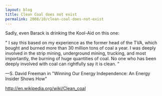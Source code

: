 ```yaml
---
layout: blog
title: Clean Coal does not exist
permalink: 2008/10/clean-coal-does-not-exist
---
```


<p>Sadly, even Barack is drinking the Kool-Aid on this one:</p>
<p>" I say this based on my experience as the former head of the TVA, which bought and burned more than 30 million tons of coal a year. I was deeply involved in the strip mining, underground mining, trucking, and most importantly, the burning of huge quantities of coal. No one who has been deeply involved with coal can rightfully say it is clean. 	”</p>
<p>—S. David Freeman in "Winning Our Energy Independence: An Energy Insider Shows How"</p>
<p><a href="http://en.wikipedia.org/wiki/Clean_coal" title="http://en.wikipedia.org/wiki/Clean_coal">http://en.wikipedia.org/wiki/Clean_coal</a></p>

